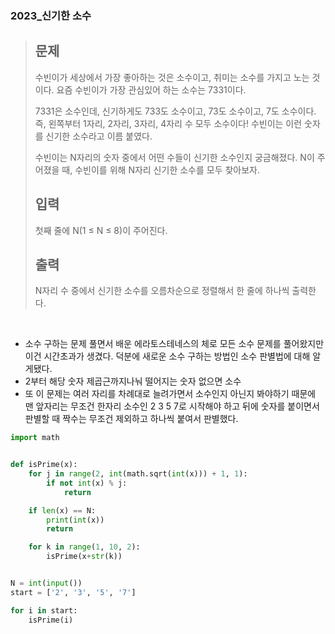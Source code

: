 ### 2023_신기한 소수

> ## 문제
>
> 수빈이가 세상에서 가장 좋아하는 것은 소수이고, 취미는 소수를 가지고 노는 것이다. 요즘 수빈이가 가장 관심있어 하는 소수는 7331이다.
>
> 7331은 소수인데, 신기하게도 733도 소수이고, 73도 소수이고, 7도 소수이다. 즉, 왼쪽부터 1자리, 2자리, 3자리, 4자리 수 모두 소수이다! 수빈이는 이런 숫자를 신기한 소수라고 이름 붙였다.
>
> 수빈이는 N자리의 숫자 중에서 어떤 수들이 신기한 소수인지 궁금해졌다. N이 주어졌을 때, 수빈이를 위해 N자리 신기한 소수를 모두 찾아보자.
>
> ## 입력
>
> 첫째 줄에 N(1 ≤ N ≤ 8)이 주어진다.
>
> ## 출력
>
> N자리 수 중에서 신기한 소수를 오름차순으로 정렬해서 한 줄에 하나씩 출력한다.

<br>

- 소수 구하는 문제 풀면서 배운 에라토스테네스의 체로 모든 소수 문제를 풀어왔지만 이건 시간초과가 생겼다. 덕분에 새로운 소수 구하는 방법인 소수 판별법에 대해 알게됐다.
- 2부터 해당 숫자 제곱근까지나눠 떨어지는 숫자 없으면 소수
- 또 이 문제는 여러 자리를 차례대로 늘려가면서 소수인지 아닌지 봐야하기 때문에 맨 앞자리는 무조건 한자리 소수인 2 3 5 7로 시작해야 하고 뒤에 숫자를 붙이면서 판별할 때 짝수는 무조건 제외하고 하나씩 붙여서 판별했다.

```python
import math


def isPrime(x):
    for j in range(2, int(math.sqrt(int(x))) + 1, 1):
        if not int(x) % j:
            return

    if len(x) == N:
        print(int(x))
        return

    for k in range(1, 10, 2):
        isPrime(x+str(k))


N = int(input())
start = ['2', '3', '5', '7']

for i in start:
    isPrime(i)
```

